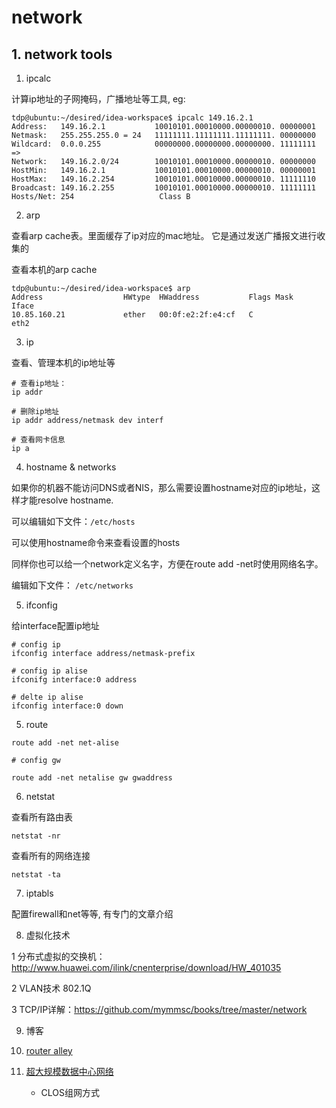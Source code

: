 # network

## 1. network tools

1. ipcalc

计算ip地址的子网掩码，广播地址等工具, eg:

```shell
tdp@ubuntu:~/desired/idea-workspace$ ipcalc 149.16.2.1
Address:   149.16.2.1           10010101.00010000.00000010. 00000001
Netmask:   255.255.255.0 = 24   11111111.11111111.11111111. 00000000
Wildcard:  0.0.0.255            00000000.00000000.00000000. 11111111
=>
Network:   149.16.2.0/24        10010101.00010000.00000010. 00000000
HostMin:   149.16.2.1           10010101.00010000.00000010. 00000001
HostMax:   149.16.2.254         10010101.00010000.00000010. 11111110
Broadcast: 149.16.2.255         10010101.00010000.00000010. 11111111
Hosts/Net: 254                   Class B
```

2. arp

查看arp cache表。里面缓存了ip对应的mac地址。 它是通过发送广播报文进行收集的

查看本机的arp cache

```shell
tdp@ubuntu:~/desired/idea-workspace$ arp
Address                  HWtype  HWaddress           Flags Mask            Iface
10.85.160.21             ether   00:0f:e2:2f:e4:cf   C                     eth2
```

3. ip

查看、管理本机的ip地址等

```shell
# 查看ip地址：
ip addr

# 删除ip地址
ip addr address/netmask dev interf

# 查看网卡信息
ip a
```

4. hostname & networks

如果你的机器不能访问DNS或者NIS，那么需要设置hostname对应的ip地址，这样才能resolve hostname.

可以编辑如下文件：`/etc/hosts`

可以使用hostname命令来查看设置的hosts

同样你也可以给一个network定义名字，方便在route add -net时使用网络名字。

编辑如下文件： `/etc/networks`


5. ifconfig

给interface配置ip地址

```shell
# config ip
ifconfig interface address/netmask-prefix

# config ip alise
ifconifg interface:0 address

# delte ip alise
ifconfig interface:0 down
```

5. route

```shell
route add -net net-alise

# config gw

route add -net netalise gw gwaddress
```

6. netstat

查看所有路由表
```shell
netstat -nr
```

查看所有的网络连接
```shell
netstat -ta
```

7. iptabls

配置firewall和net等等, 有专门的文章介绍

8. 虚拟化技术

1 分布式虚拟的交换机：http://www.huawei.com/ilink/cnenterprise/download/HW_401035

2 VLAN技术 802.1Q

3 TCP/IP详解：https://github.com/mymmsc/books/tree/master/network

9. 博客

1. [router alley](http://www.routeralley.com/guides.html)
2. [超大规模数据中心网络](http://www.sdnlab.com/16392.html)
   + CLOS组网方式
   


